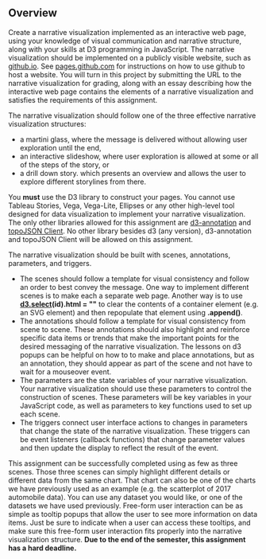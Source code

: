 ## Overview

Create a narrative visualization implemented as an interactive web page, using your knowledge of visual communication and narrative structure, along with your skills at D3 programming in JavaScript. The narrative visualization should be implemented on a publicly visible website, such as [github.io](http://github.io). See [pages.github.com](https://pages.github.com/) for instructions on how to use github to host a website. You will turn in this project by submitting the URL to the narrative visualization for grading, along with an essay describing how the interactive web page contains the elements of a narrative visualization and satisfies the requirements of this assignment.

The narrative visualization should follow one of the three effective narrative visualization structures:
*   a martini glass, where the message is delivered without allowing user exploration until the end,
*   an interactive slideshow, where user exploration is allowed at some or all of the steps of the story, or
*   a drill down story. which presents an overview and allows the user to explore different storylines from there.

You **must** use the D3 library to construct your pages. You cannot use Tableau Stories, Vega, Vega-Lite, Ellipses or any other high-level tool designed for data visualization to implement your narrative visualization. The only other libraries allowed for this assignment are [d3-annotation](https://d3-annotation.susielu.com/) and [topoJSON Client](https://github.com/topojson/topojson-client). No other library besides d3 (any version), d3-annotation and topoJSON Client will be allowed on this assignment.

The narrative visualization should be built with scenes, annotations, parameters, and triggers.
*   The scenes should follow a template for visual consistency and follow an order to best convey the message. One way to implement different scenes is to make each a separate web page. Another way is to use [**d3.select**](http://d3.select)**(id).html = ""** to clear the contents of a container element (e.g. an SVG element) and then repopulate that element using **.append()**.
*   The annotations should follow a template for visual consistency from scene to scene. These annotations should also highlight and reinforce specific data items or trends that make the important points for the desired messaging of the narrative visualization. The lessons on d3 popups can be helpful on how to to make and place annotations, but as an annotation, they should appear as part of the scene and not have to wait for a mouseover event.
*   The parameters are the state variables of your narrative visualization. Your narrative visualization should use these parameters to control the construction of scenes. These parameters will be key variables in your JavaScript code, as well as parameters to key functions used to set up each scene.
*   The triggers connect user interface actions to changes in parameters that change the state of the narrative visualization. These triggers can be event listeners (callback functions) that change parameter values and then update the display to reflect the result of the event.

This assignment can be successfully completed using as few as three scenes. Those three scenes can simply highlight different details or different data from the same chart. That chart can also be one of the charts we have previously used as an example (e.g. the scatterplot of 2017 automobile data). You can use any dataset you would like, or one of the datasets we have used previously. Free-form user interaction can be as simple as tooltip popups that allow the user to see more information on data items. Just be sure to indicate when a user can access these tooltips, and make sure this free-form user interaction fits properly into the narrative visualization structure.
**Due to the end of the semester, this assignment has a hard deadline.**
